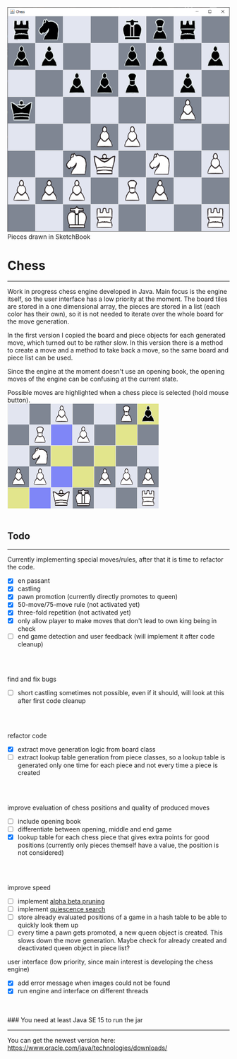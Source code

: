 <img src="readme/board.png" alt="chess board">
<br>
Pieces drawn in SketchBook

# Chess

------------------

Work in progress chess engine developed in Java. Main focus is the engine itself, so the user interface has a low priority at the moment. The board tiles are stored in a one dimensional array, the pieces are stored in a list (each color has their own), so it is not needed to iterate over the whole board for the move generation.

In the first version I copied the board and piece objects for each generated move, which turned out to be rather slow. In this version there is a method to create a move and a method to take back a move, so the same board and piece list can be used.

Since the engine at the moment doesn't use an opening book, the opening moves of the engine can be confusing at the current state.

Possible moves are highlighted when a chess piece is selected (hold mouse button).<br>
<img src="readme/highlighting.png" alt="chess board">
<br>
<br>

## Todo

------------------

Currently implementing special moves/rules, after that it is time to refactor the code.
- [x] en passant
- [x] castling
- [x] pawn promotion (currently directly promotes to queen)
- [x] 50-move/75-move rule (not activated yet)
- [x] three-fold repetition (not activated yet)
- [x] only allow player to make moves that don't lead to own king being in check
- [ ] end game detection and user feedback (will implement it after code cleanup)
<br>
<br>

find and fix bugs<br>
- [ ] short castling sometimes not possible, even if it should, will look at this after first code cleanup
<br>
<br>

refactor code<br>
- [x] extract move generation logic from board class
- [ ] extract lookup table generation from piece classes, so a lookup table is generated only one time for each piece and not every time a piece is created
<br>
<br>

improve evaluation of chess positions and quality of produced moves
- [ ] include opening book
- [ ] differentiate between opening, middle and end game
- [x] lookup table for each chess piece that gives extra points for good positions (currently only pieces themself have a value, the position is not considered)
<br>
<br>
 
improve speed
- [ ] implement <a href="https://en.wikipedia.org/wiki/Alpha%E2%80%93beta_pruning">alpha beta pruning</a>
- [ ] implement <a href="https://www.chessprogramming.org/Quiescence_Search">quiescence search</a>
- [ ] store already evaluated positions of a game in a hash table to be able to quickly look them up
- [ ] every time a pawn gets promoted, a new queen object is created. This slows down the move generation. Maybe check for already created and deactivated queen object in piece list?

user interface (low priority, since main interest is developing the chess engine)<br>
- [x] add error message when images could not be found
- [x] run engine and interface on different threads
<br>
<br>
### You need at least Java SE 15 to run the jar

------------------

You can get the newest version here: https://www.oracle.com/java/technologies/downloads/